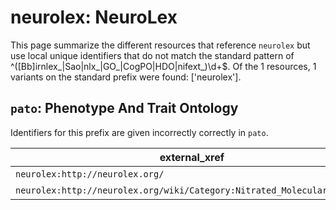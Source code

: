 # neurolex: NeuroLex

This page summarize the different resources that reference `neurolex`
but use local unique identifiers that do not match the standard pattern of
^([Bb]irnlex_|Sao|nlx_|GO_|CogPO|HDO|nifext_)\d+$. Of the 1 resources,
1 variants on the standard prefix were found: ['neurolex'].

## `pato`: Phenotype And Trait Ontology

Identifiers for this prefix are given incorrectly correctly in `pato`.

| external_xref                                                           |   usages_count | usages                                              |
|-------------------------------------------------------------------------|----------------|-----------------------------------------------------|
| `neurolex:http://neurolex.org/`                                         |              1 | [PATO:0002216](https://bioregistry.io/PATO:0002216) |
| `neurolex:http://neurolex.org/wiki/Category:Nitrated_Molecular_Quality` |              1 | [PATO:0002217](https://bioregistry.io/PATO:0002217) |

